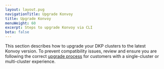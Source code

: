 ```yaml
---
layout: layout.pug
navigationTitle: Upgrade Konvoy
title: Upgrade Konvoy
menuWeight: 60
excerpt: Steps to upgrade Konvoy via CLI
beta: false
---
```

 
This section describes how to upgrade your DKP clusters to the latest Konvoy version. To prevent compatibility issues, review and ensure you are following the correct [upgrade process][dkp_upgrade] for customers with a single-cluster or multi-cluster experience.

[dkp_upgrade]: ../
